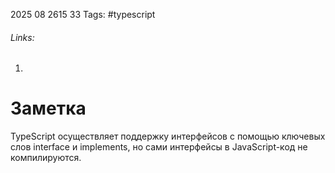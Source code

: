 2025 08 2615 33
Tags: #typescript 
###### Links: 
1) 
# Заметка
TypeScript осуществляет поддержку интерфейсов с помощью ключевых слов interface и implements, но сами интерфейсы в JavaScript-код не компилируются.